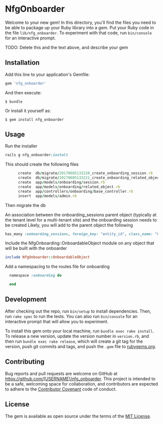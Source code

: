 # NfgOnboarder

Welcome to your new gem! In this directory, you'll find the files you need to be able to package up your Ruby library into a gem. Put your Ruby code in the file `lib/nfg_onboarder`. To experiment with that code, run `bin/console` for an interactive prompt.

TODO: Delete this and the text above, and describe your gem

## Installation

Add this line to your application's Gemfile:

```ruby
gem 'nfg_onboarder'
```

And then execute:

    $ bundle

Or install it yourself as:

    $ gem install nfg_onboarder

## Usage

Run the installer
```ruby
rails g nfg_onboarder:install
```

This should create the following files
```ruby
      create  db/migrate/20170605133220_create_onboarding_session.rb
      create  db/migrate/20170605133221_create_onboarding_related_object.rb
      create  app/models/onboarding/session.rb
      create  app/models/onboarding/related_object.rb
      create  app/controllers/onboarding/base_controller.rb
      insert  app/models/admin.rb
```

Then migrate the db

An association between the onboarding_sessions parent object (typically at the tenant level for a multi-tenant site) and the onboarding session needs to be created
Likely, you will add to the parent object the following

```ruby
has_many :onboarding_sessions, foreign_key: "entity_id", class_name: "Onboarding::Session"
```

Include the NfgOnboarding::OnboardableObject module on any object that will be built with the onboarder
```ruby
include NfgOnboarder::OnboardableObject
```

Add a namespacing to the routes file for onboarding
```ruby
  namespace :onboarding do

  end
```

## Development

After checking out the repo, run `bin/setup` to install dependencies. Then, run `rake spec` to run the tests. You can also run `bin/console` for an interactive prompt that will allow you to experiment.

To install this gem onto your local machine, run `bundle exec rake install`. To release a new version, update the version number in `version.rb`, and then run `bundle exec rake release`, which will create a git tag for the version, push git commits and tags, and push the `.gem` file to [rubygems.org](https://rubygems.org).

## Contributing

Bug reports and pull requests are welcome on GitHub at https://github.com/[USERNAME]/nfg_onboarder. This project is intended to be a safe, welcoming space for collaboration, and contributors are expected to adhere to the [Contributor Covenant](http://contributor-covenant.org) code of conduct.


## License

The gem is available as open source under the terms of the [MIT License](http://opensource.org/licenses/MIT).


